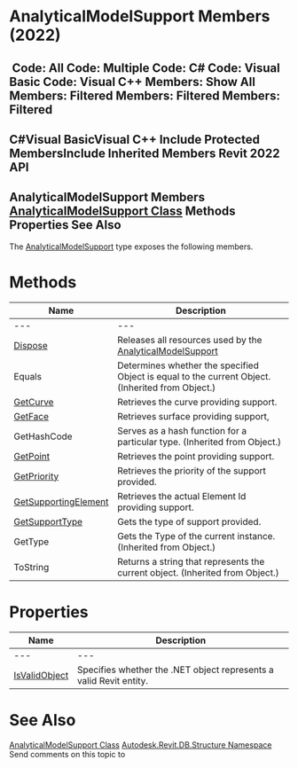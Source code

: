 # AnalyticalModelSupport Members (2022)

﻿
 Code: All Code: Multiple Code: C# Code: Visual Basic Code: Visual C++  Members: Show All Members: Filtered Members: Filtered Members: Filtered   
---  
C#Visual BasicVisual C++
Include Protected MembersInclude Inherited Members
Revit 2022 API  
---  
AnalyticalModelSupport Members  
[AnalyticalModelSupport Class](5495eff0-e9d3-4319-4608-a80891bff861.md "AnalyticalModelSupport Class") Methods Properties See Also  
---  
The [AnalyticalModelSupport](5495eff0-e9d3-4319-4608-a80891bff861.md "AnalyticalModelSupport Class") type exposes the following members.
# Methods
| Name | Description |
| --- | --- |
| --- | --- | --- |
| [Dispose](26dc3fb0-6a3e-3e97-1804-5e5c6e2406d8.md "Dispose Method") | Releases all resources used by the [AnalyticalModelSupport](5495eff0-e9d3-4319-4608-a80891bff861.md "AnalyticalModelSupport Class") |
| Equals | Determines whether the specified Object is equal to the current Object. (Inherited from Object.) |
| [GetCurve](a8c1ac4f-a4b3-2257-5f7b-6372d1c9b4e7.md "GetCurve Method") | Retrieves the curve providing support. |
| [GetFace](8d642c2b-8518-23ae-27b1-0cd2ad907e25.md "GetFace Method") | Retrieves surface providing support, |
| GetHashCode | Serves as a hash function for a particular type.  (Inherited from Object.) |
| [GetPoint](86ad409d-2b46-6d72-4980-744d26b97f8d.md "GetPoint Method") | Retrieves the point providing support. |
| [GetPriority](4e3894c9-9bbc-0fad-0ce3-70254c6df427.md "GetPriority Method") | Retrieves the priority of the support provided. |
| [GetSupportingElement](2ba62964-ffb0-8609-233a-6efa4edd348e.md "GetSupportingElement Method") | Retrieves the actual Element Id providing support. |
| [GetSupportType](13282af6-3eac-8dab-45ae-e5544eddd5a3.md "GetSupportType Method") | Gets the type of support provided. |
| GetType | Gets the Type of the current instance. (Inherited from Object.) |
| ToString | Returns a string that represents the current object. (Inherited from Object.) |

# Properties
| Name | Description |
| --- | --- |
| --- | --- | --- |
| [IsValidObject](2c43663c-fd96-76d6-4112-ccb9c5246661.md "IsValidObject Property") | Specifies whether the .NET object represents a valid Revit entity. |

# See Also
[AnalyticalModelSupport Class](5495eff0-e9d3-4319-4608-a80891bff861.md "AnalyticalModelSupport Class")
[Autodesk.Revit.DB.Structure Namespace](d586b341-f687-9d90-e96d-255806b7d4fc.md "Autodesk.Revit.DB.Structure Namespace")
Send comments on this topic to 